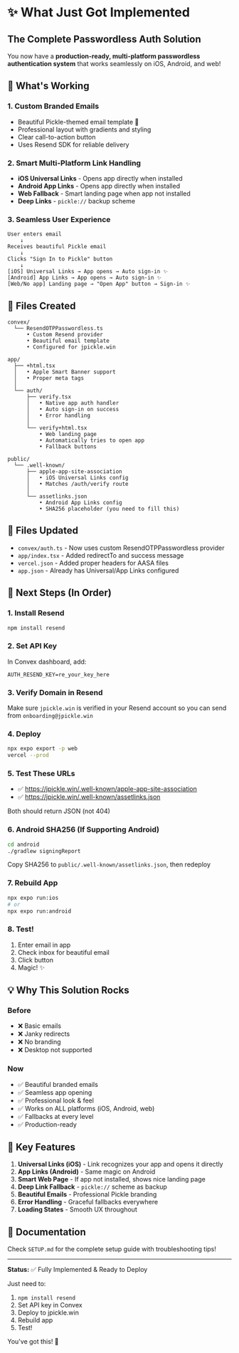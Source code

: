 # ✨ What Just Got Implemented

## The Complete Passwordless Auth Solution

You now have a **production-ready, multi-platform passwordless authentication system** that works seamlessly on iOS, Android, and web!

## 🎯 What's Working

### 1. Custom Branded Emails
- Beautiful Pickle-themed email template 🎾
- Professional layout with gradients and styling
- Clear call-to-action button
- Uses Resend SDK for reliable delivery

### 2. Smart Multi-Platform Link Handling
- **iOS Universal Links** - Opens app directly when installed
- **Android App Links** - Opens app directly when installed  
- **Web Fallback** - Smart landing page when app not installed
- **Deep Links** - `pickle://` backup scheme

### 3. Seamless User Experience
```
User enters email
    ↓
Receives beautiful Pickle email
    ↓
Clicks "Sign In to Pickle" button
    ↓
[iOS] Universal Links → App opens → Auto sign-in ✨
[Android] App Links → App opens → Auto sign-in ✨
[Web/No app] Landing page → "Open App" button → Sign-in ✨
```

## 📁 Files Created

```
convex/
  └── ResendOTPPasswordless.ts
      • Custom Resend provider
      • Beautiful email template
      • Configured for jpickle.win

app/
  ├── +html.tsx
  │   • Apple Smart Banner support
  │   • Proper meta tags
  │
  └── auth/
      ├── verify.tsx
      │   • Native app auth handler
      │   • Auto sign-in on success
      │   • Error handling
      │
      └── verify+html.tsx
          • Web landing page
          • Automatically tries to open app
          • Fallback buttons

public/
  └── .well-known/
      ├── apple-app-site-association
      │   • iOS Universal Links config
      │   • Matches /auth/verify route
      │
      └── assetlinks.json
          • Android App Links config
          • SHA256 placeholder (you need to fill this)
```

## 🔧 Files Updated

- `convex/auth.ts` - Now uses custom ResendOTPPasswordless provider
- `app/index.tsx` - Added redirectTo and success message
- `vercel.json` - Added proper headers for AASA files
- `app.json` - Already has Universal/App Links configured

## 🚀 Next Steps (In Order)

### 1. Install Resend
```bash
npm install resend
```

### 2. Set API Key
In Convex dashboard, add:
```
AUTH_RESEND_KEY=re_your_key_here
```

### 3. Verify Domain in Resend
Make sure `jpickle.win` is verified in your Resend account so you can send from `onboarding@jpickle.win`

### 4. Deploy
```bash
npx expo export -p web
vercel --prod
```

### 5. Test These URLs
- ✅ https://jpickle.win/.well-known/apple-app-site-association
- ✅ https://jpickle.win/.well-known/assetlinks.json

Both should return JSON (not 404)

### 6. Android SHA256 (If Supporting Android)
```bash
cd android
./gradlew signingReport
```

Copy SHA256 to `public/.well-known/assetlinks.json`, then redeploy

### 7. Rebuild App
```bash
npx expo run:ios
# or
npx expo run:android
```

### 8. Test!
1. Enter email in app
2. Check inbox for beautiful email
3. Click button
4. Magic! ✨

## 💡 Why This Solution Rocks

### Before
- ❌ Basic emails
- ❌ Janky redirects
- ❌ No branding
- ❌ Desktop not supported

### Now
- ✅ Beautiful branded emails
- ✅ Seamless app opening
- ✅ Professional look & feel
- ✅ Works on ALL platforms (iOS, Android, web)
- ✅ Fallbacks at every level
- ✅ Production-ready

## 🎉 Key Features

1. **Universal Links (iOS)** - Link recognizes your app and opens it directly
2. **App Links (Android)** - Same magic on Android
3. **Smart Web Page** - If app not installed, shows nice landing page
4. **Deep Link Fallback** - `pickle://` scheme as backup
5. **Beautiful Emails** - Professional Pickle branding
6. **Error Handling** - Graceful fallbacks everywhere
7. **Loading States** - Smooth UX throughout

## 📖 Documentation

Check `SETUP.md` for the complete setup guide with troubleshooting tips!

---

**Status:** ✅ Fully Implemented & Ready to Deploy

Just need to:
1. `npm install resend`
2. Set API key in Convex  
3. Deploy to jpickle.win
4. Rebuild app
5. Test!

You've got this! 🚀

